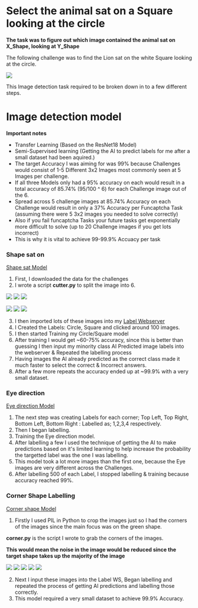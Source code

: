 # Select the animal sat on a Square looking at the circle
 
**The task was to figure out which image contained the animal sat on X_Shape, looking at Y_Shape**

The following challenge was to find the Lion sat on the white Square looking at the circle.

<img src="https://i.imgur.com/vFGlDoW.png">

This Image detection task required to be broken down in to a few different steps.

# Image detection model

**Important notes** 
- Transfer Learning (Based on the ResNet18 Model)
- Semi-Supervised learning (Getting the AI to predict labels for me after a small dataset had been aquired.)
- The target Accuracy I was aiming for was 99% because Challenges would consist of 1-5 Different 3x2 Images most commonly seen at 5 Images per challenge.
- If all three Models only had a 95% accuracy on each would result in a total accuracy of 85.74% (95/100 ^ 6) for each Challenge image out of the 6. 
- Spread across 5 challenge images at 85.74% Accuracy on each Challenge would result in only a 37% Accuracy per Funcaptcha Task (assuming there were 5 3x2 images you needed to solve correctly)
- Also if you fail funcaptcha Tasks your future tasks get exponentially more difficult to solve (up to 20 Challenge images if you get lots incorrect)
- This is why it is vital to achieve 99-99.9% Accuacy per task

### Shape sat on
[Shape sat Model]("https://github.com/webElliot/3-in-1-AI/tree/main/Shape%20sat%20Model"")
1) First, I downloaded the data for the challenges
2) I wrote a script **cutter.py** to split the image into 6.


<p>
    <img src="https://i.imgur.com/89dva6u.png">
    <img src="https://i.imgur.com/iGWeJyo.png">
    <img src="https://i.imgur.com/iYySnVz.png">
</p>
<p>
    <img src="https://i.imgur.com/cYs2Bfk.png">
    <img src="https://i.imgur.com/OGgZzLV.png">
    <img src="https://i.imgur.com/KwTwxCt.png">
</p>

3) I then imported lots of these images into my [Label Webserver]("https://github.com/webElliot/LabelWS")
4) I Created the Labels: Circle, Square and clicked around 100 images.
5) I then started Training my Circle/Square model
6) After training I would get ~60-75% accuracy, since this is better than guessing I then input my minority class AI Predicted image labels into the webserver & Repeated the labelling process
7) Having images the AI already predicted as the correct class made it much faster to select the correct & Incorrect answers.
8) After a few more repeats the accuracy ended up at ~99.9% with a very small dataset.


### Eye direction 
[Eye direction Model]("https://github.com/webElliot/3-in-1-AI/tree/main/Eye%20direction%20model")
1) The next step was creating Labels for each corner; Top Left, Top Right, Bottom Left, Bottom Right : Labelled as; 1,2,3,4 respectively.
2) Then I began labelling.
3) Training the Eye direction model.
4) After labelling a few I used the technique of getting the AI to make predictions based on it's limited learning to help increase the probability the targetted label was the one I was labelling.
5) This model took a lot more images than the first one, because the Eye images are very different across the Challenges.
6) After labelling 500 of each Label, I stopped labelling & training because accuracy reached 99%.

### Corner Shape Labelling
[Corner shape Model]("https://github.com/webElliot/3-in-1-AI/tree/main/Corner%20shape%20model"")
1) Firstly I used PIL in Python to crop the images just so I had the corners of the images since the main focus was on the green shape.

**corner.py** is the script I wrote to grab the corners of the images.

**This would mean the noise in the image would be reduced since the target shape takes up the majority of the image**

<p>
    
<img src="https://i.imgur.com/IrVH56E.png">
<img src="https://i.imgur.com/O3VhhJj.png">
<img src="https://i.imgur.com/OGfp03a.png">
<img src="https://i.imgur.com/mWb7LWL.png">
<img src="https://i.imgur.com/0qDMYqf.png">
</p>

2) Next I input these images into the Label WS, Began labelling and repeated the process of getting AI predictions and labelling those correctly.
3) This model required a very small dataset to achieve 99.9% Accuracy.

